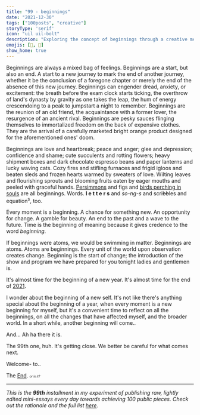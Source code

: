 ```yaml
---
title: "99 - beginnings"
date: "2021-12-30"
tags: ["100posts", "creative"]
storyType: 'serif'
icon: "uil uil-bolt"
description: "Exploring the concept of beginnings through a creative medium"
emojis: [🔰, 🌱]
show_home: true
---
```


Beginnings are always a mixed bag of feelings. Beginnings are a start, but also an end. A start to a new journey to mark the end of another journey, whether it be the conclusion of a foregone chapter or merely the end of the absence of this new journey. Beginnings can engender dread, anxiety, or excitement: the breath before the exam clock starts ticking, the overthrow of land's dynasty by gravity as one takes the leap, the hum of energy crescendoing to a peak to jumpstart a night to remember. Beginnings are the reunion of an old friend, the acquaintance with a former lover, the resurgence of an ancient rival. Beginnings are pesky sauces flinging themselves to immortalized freedom on the back of expensive clothes. They are the arrival of a carefully marketed bright orange product designed for the aforementioned ones' doom. 

Beginnings are love and heartbreak; peace and anger; glee and depression; confidence and shame; cute succulents and rotting flowers; heavy shipment boxes and dark chocolate espresso beans and paper lanterns and lucky waving cats. Cozy fires and stifling furnaces and frigid igloos and beaten sleds and frozen hearts warmed by sweaters of love. Wilting leaves and flourishing sprouts and blooming fruits eaten by eager mouths and peeled with graceful hands. [Persimmons](https://www.poetryfoundation.org/poems/43011/persimmons) and figs and [birds perching in souls](https://www.poetryfoundation.org/poems/42889/hope-is-the-thing-with-feathers-314) are all beginnings. Words. **l e t t e r s** and *so-ng-s* and scri~~bb~~les and equation<sup>s</sup>, too.

Every moment is a beginning. A chance for something new. An opportunity for change. A gamble for beauty. An end to the past and a wave to the future. Time is the beginning of meaning because it gives credence to the word _beginning_.

If beginnings were atoms, we would be swimming in matter. Beginnings are atoms. Atoms are beginnings. Every unit of the world upon observation creates change. Beginning is the start of change; the introduction of the show and program we have prepared for you tonight ladies and gentlemen is.

It's almost time for the beginning of a new year. It's almost time for the end of [2021](/posts/gambling).

I wonder about the beginning of a new self. It's not like there's anything special about the beginning of a year, when every moment is a new beginning for myself, but it's a convenient time to reflect on all the beginnings, on all the changes that have affected myself, and the broader world. In a short while, another beginning will come..

And... Ah ha there it is.

The 99th one, huh. It's getting close. We better be careful for what comes next.  

Welcome-
to..

The [End](/experiments/100posts/).
<span style="font-size:60%;">*or is it?*</span>

---
*This is the **99th** installment in my experiment of publishing raw, lightly edited mini-essays every day towards achieving 100 public pieces. Check out the rationale and the full list [here](/experiments/100posts/)*.
